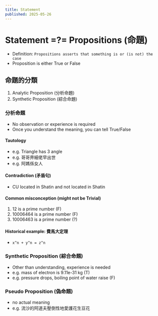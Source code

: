 ```yaml
---
title: Statement
published: 2025-05-26
---
```


# Statement =?= Propositions (命題)
- Definition: `Propositions asserts that something is or (is not) the case` 
- Proposition is either True or False

## 命題的分類
1. Analytic Proposition (分析命題)
2. Synthetic Proposition (綜合命題)


### 分析命題
- No observation or experience is required
- Once you understand the meaning, you can tell True/False
#### Tautology
- e.g. Triangle has 3 angle
- e.g. 哥哥畀細佬早出世
- e.g. 阿媽係女人
#### Contradiction (矛盾句)
- CU located in Shatin and not located in Shatin

#### Common misconception (might not be Trivial)
1. 12 is a prime number (F)
2. 10006464 is a prime number (F)
3. 10006463 is a prime number (?)

#### Historical example: 費馬大定理
- `x^n + y^n = z^n`

### Synthetic Proposition (綜合命題)
- Other than understanding, experience is needed
- e.g. mass of electron is 9.11e-31 kg (T)
- e.g. pressure drops, boiling point of water raise (F)


### Pseudo Proposition (偽命題)
- no actual meaning
- e.g. 流沙的阿道夫壓倒性地愛護花生豆花
